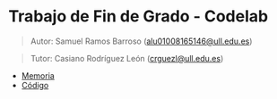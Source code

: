 # Trabajo de Fin de Grado - Codelab

> Autor: Samuel Ramos Barroso (alu01008165146@ull.edu.es)

> Tutor: Casiano Rodríguez León (crguezl@ull.edu.es)

* [Memoria](https://github.com/ULL-ESIT-GRADOII-TFG/memoria-tfg-samuel)
* [Código](https://github.com/ULL-ESIT-GRADOII-TFG/samuel-ramos-tfg)